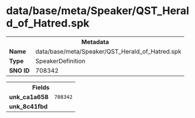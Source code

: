<h1>data/base/meta/Speaker/QST_Herald_of_Hatred.spk</h1><table><tr><th colspan="100%">Metadata</th></tr><tr><td><b>Name</b></td><td>data/base/meta/Speaker/QST_Herald_of_Hatred.spk</td></tr><tr><td><b>Type</b></td><td>SpeakerDefinition</td></tr><tr><td><b>SNO ID</b></td><td>708342</td></tr></table>

<table><tr><th colspan="100%">Fields</th></tr><tr><td><b>unk_ca1a658</b></td><td><code>708342</code></td></tr><tr><td><b>unk_8c41fbd</b></td><td></td></tr></table>

